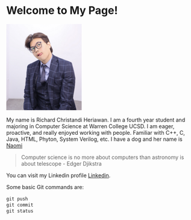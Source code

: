 # **Welcome to My Page!**

<img src="IMG_8370%202.jpg" width="200">

My name is Richard Christandi Heriawan. I am a fourth year student and majoring in Computer Science at Warren College UCSD. I am eager, proactive, and really enjoyed working with people. Familiar with C++, C, Java, HTML, Phyton, System Verilog, etc. I have a dog and her name is [Naomi](IMG_8728.jpg)

> Computer science is no more about computers than astronomy is about telescope - Edger Djikstra

You can visit my Linkedin profile [Linkedin](https://www.linkedin.com/in/richard-heriawan-999580208?lipi=urn%3Ali%3Apage%3Ad_flagship3_profile_view_base_contact_details%3BWZVEPgRfQuyDsilyptGWZg%3D%3D).

Some basic Git commands are:
```
git push
git commit
git status
```
